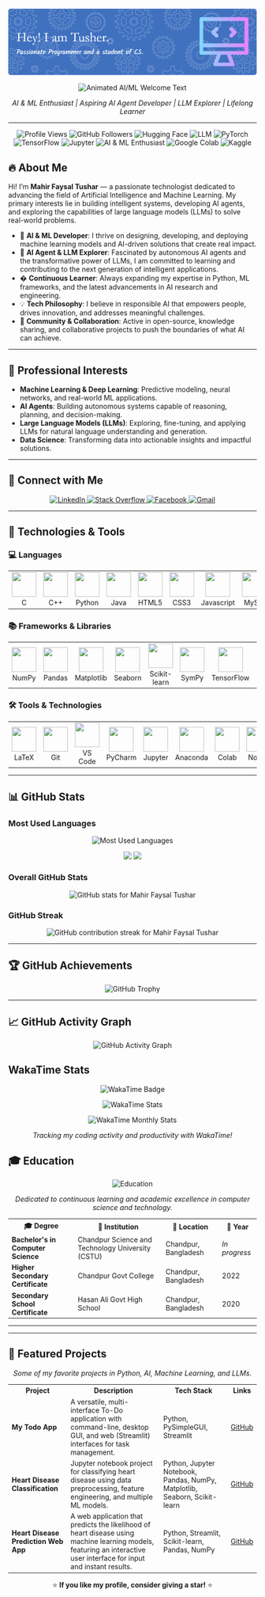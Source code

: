 
<p align="center">
  <img src="./github-header-image%20(2).png" alt="Header" />
</p>

<p align="center">
  <img src="https://readme-typing-svg.demolab.com?font=Fira+Code&size=26&pause=1000&color=36BCF7&center=true&vCenter=true&width=700&lines=Empowering+the+World+with+AI+%26+ML;Building+Autonomous+AI+Agents;Harnessing+Large+Language+Models;Innovating+with+Data+and+Intelligence;Smarter+Solutions+with+Machine+Learning" alt="Animated AI/ML Welcome Text" />
</p>


<p align="center">
  <em>AI & ML Enthusiast | Aspiring AI Agent Developer | LLM Explorer | Lifelong Learner</em>
</p>

---
<p align="center">
  <img src="https://komarev.com/ghpvc/?username=m-f-tushar&label=Profile+Views&color=36BCF7&style=flat-square&labelColor=24292F&logo=eye&logoColor=36BCF7" alt="Profile Views" />
  <img src="https://img.shields.io/github/followers/m-f-tushar?label=Followers&style=flat-square&color=36BCF7" alt="GitHub Followers" />

  <img src="https://img.shields.io/badge/Hugging%20Face-Transformers-FCC624?style=flat-square&logo=huggingface&logoColor=black" alt="Hugging Face" />
  <img src="https://img.shields.io/badge/LLM-Large%20Language%20Model-4B0082?style=flat-square&logo=openai&logoColor=white" alt="LLM" />
  <img src="https://img.shields.io/badge/PyTorch-ML-E34A6F?style=flat-square&logo=pytorch&logoColor=white" alt="PyTorch" />
  <img src="https://img.shields.io/badge/TensorFlow-Deep%20Learning-FF6F00?style=flat-square&logo=tensorflow&logoColor=white" alt="TensorFlow" />
  <img src="https://img.shields.io/badge/Jupyter-Notebooks-F37626?style=flat-square&logo=jupyter&logoColor=white" alt="Jupyter" />
  <img src="https://img.shields.io/badge/AI%20%26%20ML-Enthusiast-36BCF7?style=flat-square&logo=ai&logoColor=white" alt="AI & ML Enthusiast" />
  <img src="https://img.shields.io/badge/Google%20Colab-Notebooks-F9AB00?style=flat-square&logo=googlecolab&logoColor=white" alt="Google Colab" />
  <img src="https://img.shields.io/badge/Kaggle-Data%20Science-20BEFF?style=flat-square&logo=kaggle&logoColor=white" alt="Kaggle" />
</p>


## 🔥 About Me

Hi! I’m **Mahir Faysal Tushar** — a passionate technologist dedicated to advancing the field of Artificial Intelligence and Machine Learning. My primary interests lie in building intelligent systems, developing AI agents, and exploring the capabilities of large language models (LLMs) to solve real-world problems.

- 🎯 **AI & ML Developer**: I thrive on designing, developing, and deploying machine learning models and AI-driven solutions that create real impact.
- 🤖 **AI Agent & LLM Explorer**: Fascinated by autonomous AI agents and the transformative power of LLMs, I am committed to learning and contributing to the next generation of intelligent applications.
- � **Continuous Learner**: Always expanding my expertise in Python, ML frameworks, and the latest advancements in AI research and engineering.
- 💡 **Tech Philosophy**: I believe in responsible AI that empowers people, drives innovation, and addresses meaningful challenges.
- 🤝 **Community & Collaboration**: Active in open-source, knowledge sharing, and collaborative projects to push the boundaries of what AI can achieve.

---
## 🚀 Professional Interests

- **Machine Learning & Deep Learning**: Predictive modeling, neural networks, and real-world ML applications.
- **AI Agents**: Building autonomous systems capable of reasoning, planning, and decision-making.
- **Large Language Models (LLMs)**: Exploring, fine-tuning, and applying LLMs for natural language understanding and generation.
- **Data Science**: Transforming data into actionable insights and impactful solutions.

---
## 💬 Connect with Me

<p align="center">
  <a href="https://www.linkedin.com/in/mahir-faysal-tusher" target="_blank" rel="noopener noreferrer">
    <img src="https://cdn.jsdelivr.net/gh/devicons/devicon@latest/icons/linkedin/linkedin-original.svg" alt="LinkedIn" width="50" height="50" />
  </a>
  <a href="https://stackoverflow.com/users/YOUR-ID" target="_blank" rel="noopener noreferrer">
    <img src="https://cdn.jsdelivr.net/gh/devicons/devicon@latest/icons/stackoverflow/stackoverflow-original.svg" alt="Stack Overflow" width="50" height="50" />
  </a>
  <a href="https://www.facebook.com/mahir.faysal.tushar.2025/" target="_blank" rel="noopener noreferrer">
    <img src="https://cdn.jsdelivr.net/gh/devicons/devicon@latest/icons/facebook/facebook-original.svg" alt="Facebook" width="50" height="50" />
  </a>
  <a href="mailto:mahirfaysaltushar@gmail.com" target="_blank" rel="noopener noreferrer">
    <img src="https://img.icons8.com/color/48/000000/gmail--v1.png" alt="Gmail" width="50" height="50" />
  </a>
</p>


---

## 🧰 Technologies & Tools

### 💻 Languages
<div align="center">
  <table>
    <tr>
      <td align="center"><img src="https://cdn.jsdelivr.net/gh/devicons/devicon@latest/icons/c/c-original.svg" width="50" height="50" /><br/>C</td>
      <td align="center"><img src="https://cdn.jsdelivr.net/gh/devicons/devicon@latest/icons/cplusplus/cplusplus-original.svg" width="50" height="50" /><br/>C++</td>
      <td align="center"><img src="https://cdn.jsdelivr.net/gh/devicons/devicon@latest/icons/python/python-original.svg" width="50" height="50" /><br/>Python</td>
      <td align="center"><img src="https://cdn.jsdelivr.net/gh/devicons/devicon@latest/icons/java/java-original.svg" width="50" height="50" /><br/>Java</td>
      <td align="center"><img src="https://cdn.jsdelivr.net/gh/devicons/devicon@latest/icons/html5/html5-original.svg" width="50" height="50" /><br/>HTML5</td>
      <td align="center"><img src="https://cdn.jsdelivr.net/gh/devicons/devicon@latest/icons/css3/css3-original.svg" width="50" height="50" /><br/>CSS3</td>
      <td align="center"><img src="https://cdn.jsdelivr.net/gh/devicons/devicon@latest/icons/javascript/javascript-original.svg" width="50" height="50" /><br/>Javascript</td>
      <td align="center"><img src="https://cdn.jsdelivr.net/gh/devicons/devicon@latest/icons/mysql/mysql-original-wordmark.svg" width="50" height="50" /><br/>MySql</td>
    </tr>
  </table>
</div>

### 📚 Frameworks & Libraries
<div align="center">
  <table>
    <tr>
      <td align="center"><img src="https://cdn.jsdelivr.net/gh/devicons/devicon@latest/icons/numpy/numpy-original.svg" width="50" height="50" /><br/>NumPy</td>
      <td align="center"><img src="https://cdn.jsdelivr.net/gh/devicons/devicon@latest/icons/pandas/pandas-original.svg" width="50" height="50" /><br/>Pandas</td>
      <td align="center"><img src="https://cdn.jsdelivr.net/gh/devicons/devicon@latest/icons/matplotlib/matplotlib-original.svg" width="50" height="50" /><br/>Matplotlib</td>
      <td align="center"><img src="https://user-images.githubusercontent.com/315810/92159303-30d41100-edfb-11ea-8107-1c5352202571.png" width="50" height="50" /><br/>Seaborn</td>
      <td align="center"><img src="https://cdn.jsdelivr.net/gh/devicons/devicon@latest/icons/scikitlearn/scikitlearn-original.svg" width="50" height="50" /><br/>Scikit-learn</td>
      <td align="center"><img src="https://upload.wikimedia.org/wikipedia/commons/5/54/Sympy_logo.svg" width="50" height="50" /><br/>SymPy</td>
  <td align="center"><img src="https://cdn.jsdelivr.net/gh/devicons/devicon@latest/icons/tensorflow/tensorflow-original.svg" width="50" height="50" /><br/>TensorFlow</td>
  <td align="center"><img src="https://cdn.jsdelivr.net/gh/devicons/devicon@latest/icons/pytorch/pytorch-original.svg" width="50" height="50" /><br/>PyTorch</td>
  <td align="center"><img src="https://huggingface.co/front/assets/huggingface_logo-noborder.svg" width="50" height="50" /><br/>HuggingFace</td>
    </tr>
  </table>
</div>

### 🛠 Tools & Technologies
<div align="center">
  <table>
    <tr>
      <td align="center"><img src="https://cdn.jsdelivr.net/gh/devicons/devicon@latest/icons/latex/latex-original.svg" width="50" height="50" /><br/>LaTeX</td>
      <td align="center"><img src="https://cdn.jsdelivr.net/gh/devicons/devicon@latest/icons/git/git-original.svg" width="50" height="50" /><br/>Git</td>
      <td align="center"><img src="https://cdn.jsdelivr.net/gh/devicons/devicon@latest/icons/vscode/vscode-original.svg" width="50" height="50" /><br/>VS Code</td>
      <td align="center"><img src="https://cdn.jsdelivr.net/gh/devicons/devicon@latest/icons/pycharm/pycharm-original.svg" width="50" height="50" /><br/>PyCharm</td>
      <td align="center"><img src="https://cdn.jsdelivr.net/gh/devicons/devicon@latest/icons/jupyter/jupyter-original-wordmark.svg" width="50" height="50" /><br/>Jupyter</td>
      <td align="center"><img src="https://cdn.jsdelivr.net/gh/devicons/devicon@latest/icons/anaconda/anaconda-original.svg" width="50" height="50" /><br/>Anaconda</td>
      <td align="center"><img src="https://colab.research.google.com/img/colab_favicon_256px.png" width="50" height="50" /><br/>Colab</td>
      <td align="center"><img src="https://cdn.jsdelivr.net/gh/devicons/devicon@latest/icons/notion/notion-original.svg" width="50" height="50" /><br/>Notion</td>
      <td align="center"><img src="https://img.icons8.com/color/48/000000/artificial-intelligence.png" width="50" height="50" /><br/>AI</td>
      <td align="center"><img src="https://img.icons8.com/color/48/000000/robot-2.png" width="50" height="50" /><br/>AI Agent</td>
      <td align="center"><img src="https://img.icons8.com/color/48/000000/chatgpt.png" width="50" height="50" /><br/>LLM</td>
    </tr>
  </table>
</div>

---

## 📊 GitHub Stats

### Most Used Languages
<p align="center">
  <img src="https://github-readme-stats-murex-beta-18.vercel.app/api/top-langs/?username=m-f-tushar&layout=compact&langs_count=10&hide_progress=false&theme=radical&border_radius=15&cache_seconds=1" alt="Most Used Languages" />
</p>
<p align="center">
  <img src="https://github-profile-summary-cards.vercel.app/api/cards/repos-per-language?username=m-f-tushar&langs_count=10&hide_progress=false&theme=radical" />
  <img src="https://github-profile-summary-cards.vercel.app/api/cards/most-commit-language?username=m-f-tushar&langs_count=10&hide_progress=false&theme=radical" />
</p>

### Overall GitHub Stats
<p align="center">
  <img src="https://github-readme-stats.vercel.app/api?username=m-f-tushar&show_icons=true&theme=radical&border_radius=15&count_private=true" alt="GitHub stats for Mahir Faysal Tushar" />
</p>

### GitHub Streak
<p align="center">
  <img src="https://github-readme-streak-stats-pi-sepia.vercel.app?user=m-f-tushar&theme=radical&border_radius=15" alt="GitHub contribution streak for Mahir Faysal Tushar" />
</p>

---

## 🏆 GitHub Achievements
<p align="center">
  <img src="https://github-profile-trophy.vercel.app/?username=m-f-tushar&theme=onedark&margin-w=20&no-frame=true" alt="GitHub Trophy" />
</p>

---

## 📈 GitHub Activity Graph
<p align="center">
  <img src="https://github-readme-activity-graph.vercel.app/graph?username=m-f-tushar&theme=github-dark&border_radius=15" alt="GitHub Activity Graph" />
</p>

##  WakaTime Stats

<p align="center">
  <img src="https://wakatime.com/badge/user/0eed1828-dd6d-4aab-9460-a40abcf1d786.svg" alt="WakaTime Badge" />
</p>

<p align="center">
  <img src="https://github-readme-stats.vercel.app/api/wakatime?username=Tusher&layout=compact&theme=radical&border_radius=15&hide_title=true" alt="WakaTime Stats" />
</p>

<p align="center">
  <img src="https://wakatime.com/share/@Tusher/4b72bdb6-0ab2-4cad-a41d-683adddf117c.svg" style="max-height: 300px;" alt="WakaTime Monthly Stats" />
</p>

<p align="center">
  <em>Tracking my coding activity and productivity with WakaTime!</em>
</p>


## 🎓 Education

<p align="center">
  <img src="https://img.icons8.com/color/48/000000/graduation-cap.png" alt="Education" width="48" height="48" />
</p>

<p align="center">
  <em>Dedicated to continuous learning and academic excellence in computer science and technology.</em>
</p>

<table align="center">
  <tr>
    <th>🎓 Degree</th>
    <th>🏫 Institution</th>
    <th>📍 Location</th>
    <th>📅 Year</th>
  </tr>
  <tr>
    <td><b>Bachelor's in Computer Science</b></td>
    <td>Chandpur Science and Technology University (CSTU)</td>
    <td>Chandpur, Bangladesh</td>
    <td><i>In progress</i></td>
  </tr>
  <tr>
    <td><b>Higher Secondary Certificate</b></td>
    <td>Chandpur Govt College</td>
    <td>Chandpur, Bangladesh</td>
    <td>2022</td>
  </tr>
  <tr>
    <td><b>Secondary School Certificate</b></td>
    <td>Hasan Ali Govt High School</td>
    <td>Chandpur, Bangladesh</td>
    <td>2020</td>
  </tr>
</table>

---


---

## 🚀 Featured Projects

<p align="center">
  <em>Some of my favorite projects in Python, AI, Machine Learning, and LLMs.</em>
</p>

<table align="center">
  <tr>
    <th>Project</th>
    <th>Description</th>
    <th>Tech Stack</th>
    <th>Links</th>
  </tr>
  <tr>
    <td><b>My Todo App</b></td>
    <td>A versatile, multi-interface To-Do application with command-line, desktop GUI, and web (Streamlit) interfaces for task management.</td>
    <td>Python, PySimpleGUI, Streamlit</td>
    <td><a href="https://github.com/M-F-Tushar/My-Todo-App">GitHub</a></td>
  </tr>
  <tr>
    <td><b>Heart Disease Classification</b></td>
    <td>Jupyter notebook project for classifying heart disease using data preprocessing, feature engineering, and multiple ML models.</td>
    <td>Python, Jupyter Notebook, Pandas, NumPy, Matplotlib, Seaborn, Scikit-learn</td>
    <td><a href="https://github.com/M-F-Tushar/Heart-Disease-Classification">GitHub</a></td>
  </tr>
  <tr>
    <td><b>Heart Disease Prediction Web App</b></td>
    <td>A web application that predicts the likelihood of heart disease using machine learning models, featuring an interactive user interface for input and instant results.</td>
    <td>Python, Streamlit, Scikit-learn, Pandas, NumPy</td>
    <td><a href="https://github.com/M-F-Tushar/Heart-Disease-Prediction-Web-App">GitHub</a></td>
  </tr>
</table>

<p align="center">
  ⭐ <b>If you like my profile, consider giving a star!</b> ⭐
</p>
